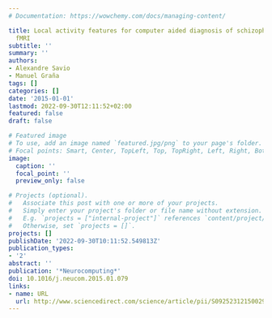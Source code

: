 ```yaml
---
# Documentation: https://wowchemy.com/docs/managing-content/

title: Local activity features for computer aided diagnosis of schizophrenia on resting-state
  fMRI
subtitle: ''
summary: ''
authors:
- Alexandre Savio
- Manuel Graña
tags: []
categories: []
date: '2015-01-01'
lastmod: 2022-09-30T12:11:52+02:00
featured: false
draft: false

# Featured image
# To use, add an image named `featured.jpg/png` to your page's folder.
# Focal points: Smart, Center, TopLeft, Top, TopRight, Left, Right, BottomLeft, Bottom, BottomRight.
image:
  caption: ''
  focal_point: ''
  preview_only: false

# Projects (optional).
#   Associate this post with one or more of your projects.
#   Simply enter your project's folder or file name without extension.
#   E.g. `projects = ["internal-project"]` references `content/project/deep-learning/index.md`.
#   Otherwise, set `projects = []`.
projects: []
publishDate: '2022-09-30T10:11:52.549813Z'
publication_types:
- '2'
abstract: ''
publication: '*Neurocomputing*'
doi: 10.1016/j.neucom.2015.01.079
links:
- name: URL
  url: http://www.sciencedirect.com/science/article/pii/S0925231215002970
---
```

